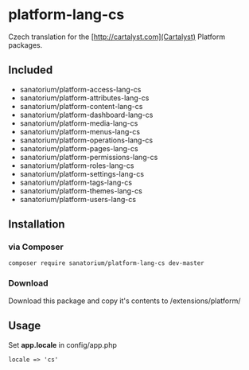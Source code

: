 # platform-lang-cs

Czech translation for the [http://cartalyst.com](Cartalyst) Platform packages.

## Included

- sanatorium/platform-access-lang-cs
- sanatorium/platform-attributes-lang-cs
- sanatorium/platform-content-lang-cs
- sanatorium/platform-dashboard-lang-cs
- sanatorium/platform-media-lang-cs
- sanatorium/platform-menus-lang-cs
- sanatorium/platform-operations-lang-cs
- sanatorium/platform-pages-lang-cs
- sanatorium/platform-permissions-lang-cs
- sanatorium/platform-roles-lang-cs
- sanatorium/platform-settings-lang-cs
- sanatorium/platform-tags-lang-cs
- sanatorium/platform-themes-lang-cs
- sanatorium/platform-users-lang-cs

## Installation

### via Composer

	composer require sanatorium/platform-lang-cs dev-master

### Download

Download this package and copy it's contents to /extensions/platform/

## Usage

Set **app.locale** in config/app.php

	locale => 'cs'